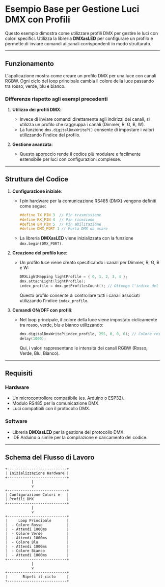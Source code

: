 # Esempio Base per Gestione Luci DMX con Profili

Questo esempio dimostra come utilizzare profili DMX per gestire le luci con colori specifici. Utilizza la libreria **DMXasLED** per configurare un profilo e permette di inviare comandi ai canali corrispondenti in modo strutturato.

---

## Funzionamento

L'applicazione mostra come creare un profilo DMX per una luce con canali RGBW. Ogni ciclo del loop principale cambia il colore della luce passando tra rosso, verde, blu e bianco.

### Differenze rispetto agli esempi precedenti

1. **Utilizzo dei profili DMX**:
   - Invece di inviare comandi direttamente agli indirizzi dei canali, si utilizza un profilo che raggruppa i canali (Dimmer, R, G, B, W).
   - La funzione `dmx.digitalDmxWriteP()` consente di impostare i valori utilizzando l'indice del profilo.

2. **Gestione avanzata**:
   - Questo approccio rende il codice più modulare e facilmente estensibile per luci con configurazioni complesse.

---

## Struttura del Codice

1. **Configurazione iniziale**:
   - I pin hardware per la comunicazione RS485 (DMX) vengono definiti come segue:
     ```cpp
     #define TX_PIN 3  // Pin trasmissione
     #define RX_PIN 4  // Pin ricezione
     #define EN_PIN 5  // Pin abilitazione
     #define DMX_PORT 1 // Porta DMX da usare
     ```
   - La libreria **DMXasLED** viene inizializzata con la funzione `dmx.begin(DMX_PORT)`.

2. **Creazione del profilo luce**:
   - Un profilo luce viene creato specificando i canali per Dimmer, R, G, B e W:
     ```cpp
     DMXLightMapping lightProfile = { 0, 1, 2, 3, 4 }; 
     dmx.attachLight(lightProfile);
     index_profilo = dmx.getProfilesCount(); // Ottengo l'indice del profilo
     ```
     Questo profilo consente di controllare tutti i canali associati utilizzando l'indice `index_profilo`.

3. **Comandi ON/OFF con profili**:
   - Nel loop principale, il colore della luce viene impostato ciclicamente tra rosso, verde, blu e bianco utilizzando:
     ```cpp
     dmx.digitalDmxWriteP(index_profilo, 255, 0, 0, 0); // Colore rosso
     delay(1000);
     ```
     Qui, i valori rappresentano le intensità dei canali RGBW (Rosso, Verde, Blu, Bianco).

---

## Requisiti

### Hardware
- Un microcontrollore compatibile (es. Arduino o ESP32).
- Modulo RS485 per la comunicazione DMX.
- Luci compatibili con il protocollo DMX.

### Software
- Libreria **DMXasLED** per la gestione del protocollo DMX.
- IDE Arduino o simile per la compilazione e caricamento del codice.

---

## Schema del Flusso di Lavoro

```plaintext
+---------------------------+
| Inizializzazione Hardware |
+---------------------------+
            |
            v
+---------------------------+
| Configurazione Colori e   |
| Profili DMX               |
+---------------------------+
            |
            v
+---------------------------+
|     Loop Principale       |
|  - Colore Rosso           |
|  - Attendi 1000ms         |
|  - Colore Verde           |
|  - Attendi 1000ms         |
|  - Colore Blu             |
|  - Attendi 1000ms         |
|  - Colore Bianco          |
|  - Attendi 1000ms         |
+---------------------------+
            |
            v
+---------------------------+
|       Ripeti il ciclo     |
+---------------------------+
